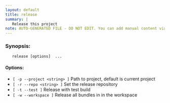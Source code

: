 ```yaml
---
layout: default
title: release
summary: |
   Release this project
note: AUTO-GENERATED FILE - DO NOT EDIT. You can add manual content via same filename in _ext sub-folder. 
---
```


### Synopsis: 
	   release [options]  ...


#### Options: 
- `[ -p --project <string> ]` Path to project, default is current project
- `[ -r --repo <string> ]` Set the release repository
- `[ -t --test ]` Release with test build
- `[ -w --workspace ]` Release all bundles in in the workspace

